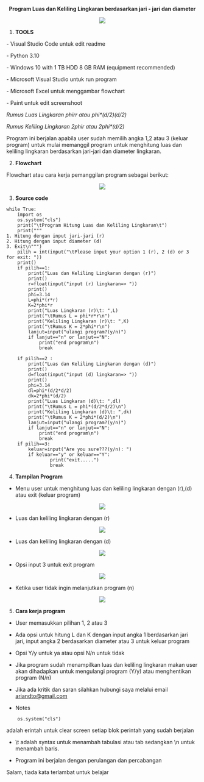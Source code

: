 <p align="center">
<b>Program Luas dan Keliling Lingkaran berdasarkan jari - jari dan diameter</b>
</p>
<p>

<p align="center">
<img src="https://github.com/ariandto/program_Luaskelilinglingkaran/blob/main/pic/sc13.png"/>
<p align="center">
</p>

1. <b>TOOLS<p></b>
<p>
- Visual Studio Code untuk edit readme<P>
- Python 3.10<p>
- Windows 10 with 1 TB HDD 8 GB RAM (equipment recommended)<p>
- Microsoft Visual Studio untuk run program<p>
- Microsoft Excel untuk menggambar flowchart<p>
- Paint untuk edit screenshoot<p>

 <i>Rumus Luas Lingkaran phi*r*r atau phi*(d/2)*(d/2)<p></i>
 <i>Rumus Keliling Lingkaran 2*phi*r atau 2*phi*(d/2)</p></i>

Program ini berjalan apabila user sudah memilih angka 1,2 atau 3 (keluar program) untuk mulai memanggil program untuk menghitung luas dan keliling lingkaran berdasarkan jari-jari dan diameter lingkaran.<p>
</p>

2. <b>Flowchart<p></b>

Flowchart atau cara kerja pemanggilan program sebagai berikut:<p>

<p align="center">
<img src="https://github.com/ariandto/program_Luaskelilinglingkaran/blob/main/pic/sc12.png"/>
</p>

3. <b>Source code<p></b>
```
while True:
    import os
    os.system("cls")
    print("\tProgram Hitung Luas dan Keliling Lingkaran\t")
    print("""
1. Hitung dengan input jari-jari (r)
2. Hitung dengan input diameter (d)
3. Exit\n""")
    pilih = int(input("\tPlease input your option 1 (r), 2 (d) or 3 for exit: "))
    print()
    if pilih==1:
        print("Luas dan Keliling Lingkaran dengan (r)")
        print()
        r=float(input("input (r) lingkaran=> "))
        print()
        phi=3.14
        L=phi*(r*r)
        K=2*phi*r
        print("Luas Lingkaran (r)\t: ",L)
        print("\tRumus L = phi*r*r\n")
        print("Keliling Lingkaran (r)\t: ",K)
        print("\tRumus K = 2*phi*r\n")  
        lanjut=input("ulangi program?(y/n)")
        if lanjut=="n" or lanjut=="N":
            print("end program\n")
            break

    if pilih==2 :
        print("Luas dan Keliling Lingkaran dengan (d)")
        print()
        d=float(input("input (d) lingkaran=> "))
        print()
        phi=3.14
        dl=phi*(d/2*d/2)
        dk=2*phi*(d/2)
        print("Luas Lingkaran (d)\t: ",dl)
        print("\tRumus L = phi*(d/2*d/2)\n")
        print("Keliling Lingkaran (d)\t: ",dk)
        print("\tRumus K = 2*phi*(d/2)\n")
        lanjut=input("ulangi program?(y/n)")
        if lanjut=="n" or lanjut=="N":
            print("end program\n")
            break
    if pilih==3:
        keluar=input("Are you sure???(y/n): ")
        if keluar=="y" or keluar=="Y":
                print("exit.....")
                break
```
4. <b>Tampilan Program<p></b>

- Menu user untuk menghitung luas dan keliling lingkaran dengan (r),(d) atau exit (keluar program)
<p align="center">
<img src="https://github.com/ariandto/program_Luaskelilinglingkaran/blob/main/pic/sc13.png"/>
</p>

- Luas dan keliling lingkaran dengan (r)
<p align="center">
<img src="https://github.com/ariandto/program_Luaskelilinglingkaran/blob/main/pic/sc14.png"/>
</p>

- Luas dan keliling lingkaran dengan (d)
<p align="center">
<img src="https://github.com/ariandto/program_Luaskelilinglingkaran/blob/main/pic/sc15.png"/>
</p>

- Opsi input 3 untuk exit program
<p align="center">
<img src="https://github.com/ariandto/program_Luaskelilinglingkaran/blob/main/pic/sc16.png"/>
</p>

- Ketika user tidak ingin melanjutkan program (n)
<p align="center">
<img src="https://github.com/ariandto/program_Luaskelilinglingkaran/blob/main/pic/sc17.png"/>
</p>

5. <b>Cara kerja program<p></b>
- User memasukkan pilihan 1, 2 atau 3<p>
- Ada opsi untuk hitung L dan K dengan input angka 1 berdasarkan jari jari, input angka 2 berdasarkan diameter atau 3 untuk keluar program<p>
- Opsi Y/y untuk ya atau opsi N/n untuk tidak<P>
- Jika program sudah menampilkan luas dan keliling lingkaran makan user akan dihadapkan untuk mengulangi program (Y/y) atau menghentikan program (N/n)<p>
- Jika ada kritik dan saran silahkan hubungi saya melalui email ariandto@gmail.com<p>

- Notes<p>
```import os
    os.system("cls")
```
adalah erintah untuk clear screen setiap blok perintah yang sudah berjalan</p>

- \t adalah  syntax untuk menambah tabulasi atau tab sedangkan \n untuk menambah baris.<p>

- Program ini berjalan dengan perulangan dan percabangan</i><p>





Salam, tiada kata terlambat untuk belajar<p>